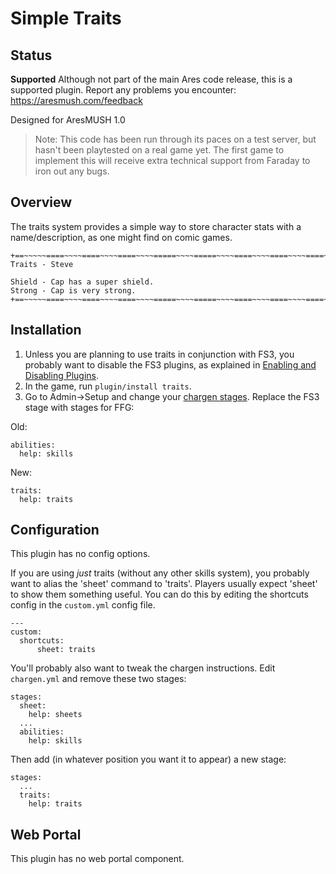 # Simple Traits

## Status

**Supported** Although not part of the main Ares code release, this is a supported plugin.  Report any problems you encounter: https://aresmush.com/feedback

Designed for AresMUSH 1.0

> Note: This code has been run through its paces on a test server, but hasn't been playtested on a real game yet.   The first game to implement this will receive extra technical support from Faraday to iron out any bugs.

## Overview

The traits system provides a simple way to store character stats with a name/description, as one might find on comic games.

    +==~~~~~====~~~~====~~~~====~~~~=====~~~~=====~~~~====~~~~====~~~~====~~~~~==+
    Traits - Steve
    
    Shield - Cap has a super shield.
    Strong - Cap is very strong.
    +==~~~~~====~~~~====~~~~====~~~~=====~~~~=====~~~~====~~~~====~~~~====~~~~~==+

## Installation

1. Unless you are planning to use traits in conjunction with FS3, you probably want to disable the FS3 plugins, as explained in [Enabling and Disabling Plugins](https://aresmush.com/tutorials/config/plugins/).
2. In the game, run `plugin/install traits`.
3. Go to Admin->Setup and change your [chargen stages](https://aresmush.com/tutorials/config/chargen.html).  Replace the FS3 stage with stages for FFG:

Old:

    abilities:
      help: skills

New:

    traits:
      help: traits

## Configuration

This plugin has no config options.

If you are using _just_ traits (without any other skills system), you probably want to alias the 'sheet' command to 'traits'.   Players usually expect 'sheet' to show them something useful.  You can do this by editing the shortcuts config in the `custom.yml` config file.

    ---
    custom:
      shortcuts:
          sheet: traits

You'll probably also want to tweak the chargen instructions.  Edit `chargen.yml` and remove these two stages:

    stages:
      sheet:
        help: sheets
      ...
      abilities:
        help: skills

Then add (in whatever position you want it to appear) a new stage:

    stages:
      ...
      traits:
        help: traits

## Web Portal

This plugin has no web portal component.
